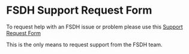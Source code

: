 # FSDH Support Request Form

To request help with an FSDH issue or problem please use this [Support Request Form](https://forms.office.com/pages/responsepage.aspx?id=lMFb0L-U1kquLh2w8uOPXhksOXzZ73RCp9fVTz4vTU5UNTc1U00yNVUxWVg4SkJGMFVHN1RCTTdQRS4u) 

This is the only means to request support from the FSDH team.

